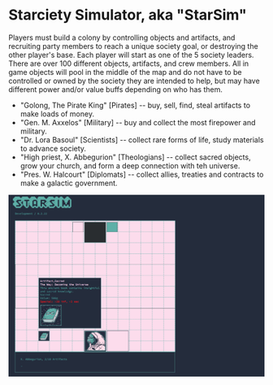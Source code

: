 # Starciety Simulator, aka "StarSim"
Players must build a colony by controlling objects and artifacts, and recruiting party members to reach a unique society goal, or destroying the other player's base. Each player will start as one of the 5 society leaders. There are over 100 different objects, artifacts, and crew members. All in game objects will pool in the middle of the map and do not have to be controlled or owned by the society they are intended to help, but may have different power and/or value buffs depending on who has them.
- "Golong, The Pirate King" [Pirates] -- buy, sell, find, steal artifacts to make loads of money.
- "Gen. M. Axxelos" [Military] -- buy and collect the most firepower and military.
- "Dr. Lora Basoul" [Scientists] -- collect rare forms of life, study materials to advance society.
- "High  priest, X. Abbegurion" [Theologians] -- collect sacred objects, grow your church, and form a deep connection with teh universe.
- "Pres. W. Halcourt" [Diplomats] -- collect allies, treaties and contracts to make a galactic government.

![Screenshot_development_2_22](screenshot.png)
